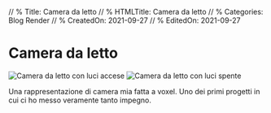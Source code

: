 // % Title: Camera da letto
// % HTMLTitle: Camera da letto
// % Categories: Blog Render
// % CreatedOn: 2021-09-27
// % EditedOn: 2021-09-27

# Camera da letto

![Camera da letto con luci accese]([staticoso:Site:RelativeRoot]Assets/Render/Bedroom-1.png)
![Camera da letto con luci spente]([staticoso:Site:RelativeRoot]Assets/Render/Bedroom-2.png)

Una rappresentazione di camera mia fatta a voxel. Uno dei primi progetti in cui ci ho messo veramente tanto impegno.

